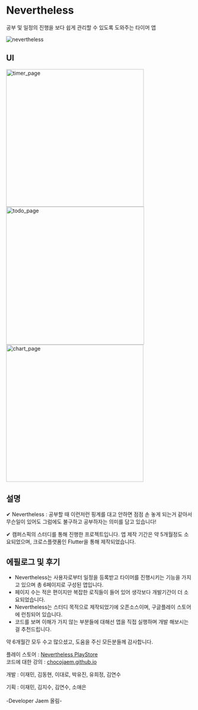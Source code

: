 # Nevertheless

공부 및 일정의 진행을 보다 쉽게 관리할 수 있도록 도와주는 타이머 앱

![nevertheless](https://user-images.githubusercontent.com/91131509/180715664-90fcfe6c-f5d6-4b80-a7c8-78f97927dc2a.png)

## UI

<img width="371" alt="timer_page" src="https://user-images.githubusercontent.com/91131509/180717235-67415153-4024-4917-9e95-5bb135007a69.png">
<img width="372" alt="todo_page" src="https://user-images.githubusercontent.com/91131509/180717241-f6f7a0dd-c1d8-4889-bf04-69b2c168feaa.png">
<img width="370" alt="chart_page" src="https://user-images.githubusercontent.com/91131509/180717247-d884f19a-73fd-4f25-8f60-ca78d102d72b.png">

## 설명

✔ Nevertheless : 공부할 때 이런저런 핑계를 대고 안하면 점점 손 놓게 되는거 같아서 무슨일이 있어도 그럼에도 불구하고 공부하자는 의미를 담고 있습니다!

✔ 캠퍼스픽의 스터디를 통해 진행한 프로젝트입니다. 앱 제작 기간은 약 5개월정도 소요되었으며, 크로스플랫폼인 Flutter을 통해 제작되었습니다.

## 에필로그 및 후기

- Nevertheless는 사용자로부터 일정을 등록받고 타이머를 진행시키는 기능을 가지고 있으며 총 6페이지로 구성된 앱입니다.  
- 페이지 수는 적은 편이지만 복잡한 로직들이 들어 있어 생각보다 개발기간이 더 소요되었습니다.  
- Nevertheless는 스터디 목적으로 제작되었기에 오픈소스이며, 구글플레이 스토어에 런칭되어 있습니다.  
- 코드를 보며 이해가 가지 않는 부분들에 대해선 앱을 직접 실행하며 개발 해보시는걸 추천드립니다.  

약 6개월간 모두 수고 많으셨고, 도움을 주신 모든분들께 감사합니다.

플레이 스토어 : [Nevertheless PlayStore](https://play.google.com/store/apps/details?id=com.vanillajaem.nevertheless)  
코드에 대한 강의 : [chocojaem.github.io](https://chocojaem.github.io/posts/nevertheless-01/)

개발 : 이재민, 김동현, 이대로, 박유진, 유희정, 김연수

기획 : 이재민, 김지수, 김연수, 소애은  
<br>
-Developer Jaem 올림-
